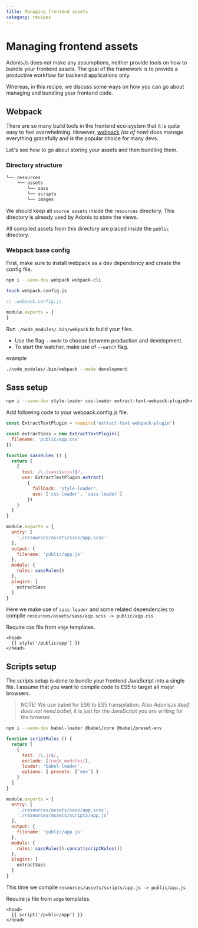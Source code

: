```yaml
---
title: Managing frontend assets
category: recipes
---
```

# Managing frontend assets

AdonisJs does not make any assumptions, neither provide tools on how to bundle your frontend assets. The goal of the framework is to provide a productive workflow for backend applications only.

Whereas, in this recipe, we discuss some ways on how you can go about managing and bundling your frontend code.

## Webpack
There are so many build tools in the frontend eco-system that it is quite easy to feel overwhelming. However, [webpack](https://webpack.js.org/concepts/) *(as of now)* does manage everything gracefully and is the popular choice for many devs.

Let's see how to go about storing your assets and then bundling them.

### Directory structure
```bash
└── resources
    └── assets
        └── sass
        └── scripts
        └── images
```

We should keep all `source assets` inside the `resources` directory. This directory is already used by Adonis to store the views.

All compiled assets from this directory are placed inside the `public` directory.

### Webpack base config
First, make sure to install webpack as a dev dependency and create the config file.

```bash
npm i --save-dev webpack webpack-cli

touch webpack.config.js
```

```js
// .webpack.config.js

module.exports = {
}
```

Run `./node_modules/.bin/webpack` to build your files.

- Use the flag `--mode` to choose between production and development.
- To start the watcher, make use of `--watch` flag.

example
```bash
./node_modules/.bin/webpack --mode development
```

## Sass setup

```bash
npm i --save-dev style-loader css-loader extract-text-webpack-plugin@next node-sass sass-loader
```

Add following code to your webpack.config.js file.

```js
const ExtractTextPlugin = require('extract-text-webpack-plugin')

const extractSass = new ExtractTextPlugin({
  filename: 'public/app.css'
})

function sassRules () {
  return [
    {
      test: /\.(sass|scss)$/,
      use: ExtractTextPlugin.extract(
        {
          fallback: 'style-loader',
          use: ['css-loader', 'sass-loader']
        })
    }
  ]
}

module.exports = {
  entry: [
    './resources/assets/sass/app.scss'
  ],
  output: {
    filename: 'public/app.js'
  },
  module: {
    rules: sassRules()
  },
  plugins: [
    extractSass
  ]
}
```

Here we make use of `sass-loader` and some related dependencies to compile `resources/assets/sass/app.scss -> public/app.css`.

Require css file from `edge` templates.

```edge
<head>
  {{ style('/public/app') }}
</head>
```

## Scripts setup
The scripts setup is done to bundle your frontend JavaScript into a single file. I assume that you want to compile code to ES5 to target all major browsers.

> NOTE: We use babel for ES6 to ES5 transpilation. Also *AdonisJs itself does not need babel*, it is just for the JavaScript you are writing for the browser.

```bash
npm i --save-dev babel-loader @babel/core @babel/preset-env
```

```js
function scriptRules () {
  return [
    {
      test: /\.js$/,
      exclude: [/node_modules/],
      loader: 'babel-loader',
      options: { presets: ['env'] }
    }
  ]
}

module.exports = {
  entry: [
    './resources/assets/sass/app.scss',
    './resources/assets/scripts/app.js'
  ],
  output: {
    filename: 'public/app.js'
  },
  module: {
    rules: sassRules().concat(scriptRules())
  },
  plugins: [
    extractSass
  ]
}
```

This time we compile `resources/assets/scripts/app.js -> public/app.js`

Require js file from `edge` templates.

```edge
<head>
  {{ script('/public/app') }}
</head>
```
